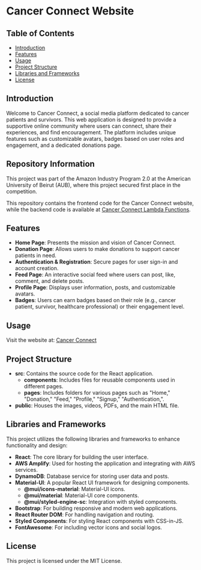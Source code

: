 # Cancer Connect Website

## Table of Contents
- [Introduction](#introduction)
- [Features](#features)
- [Usage](#usage)
- [Project Structure](#project-structure)
- [Libraries and Frameworks](#libraries-and-frameworks)
- [License](#license)

## Introduction
Welcome to Cancer Connect, a social media platform dedicated to cancer patients and survivors. This web application is designed to provide a supportive online community where users can connect, share their experiences, and find encouragement. The platform includes unique features such as customizable avatars, badges based on user roles and engagement, and a dedicated donations page.

## Repository Information
This project was part of the Amazon Industry Program 2.0 at the American University of Beirut (AUB), where this project secured first place in the competition.

This repository contains the frontend code for the Cancer Connect website, while the backend code is available at [Cancer Connect Lambda Functions](https://github.com/RubaHoussami/Cancer-Connect-Lambda-Functions).

## Features
- **Home Page**: Presents the mission and vision of Cancer Connect.
- **Donation Page**: Allows users to make donations to support cancer patients in need.
- **Authentication & Registration**: Secure pages for user sign-in and account creation.
- **Feed Page**: An interactive social feed where users can post, like, comment, and delete posts.
- **Profile Page**: Displays user information, posts, and customizable avatars.
- **Badges**: Users can earn badges based on their role (e.g., cancer patient, survivor, healthcare professional) or their engagement level.

## Usage
Visit the website at: [Cancer Connect](https://main.d3qiaaf9mnve31.amplifyapp.com/)

## Project Structure
- **src**: Contains the source code for the React application.
  - **components**: Includes files for reusable components used in different pages.
  - **pages**: Includes folders for various pages such as "Home," "Donation," "Feed," "Profile," "Signup," "Authentication,".
- **public**: Houses the images, videos, PDFs, and the main HTML file.

## Libraries and Frameworks
This project utilizes the following libraries and frameworks to enhance functionality and design:

- **React**: The core library for building the user interface.
- **AWS Amplify**: Used for hosting the application and integrating with AWS services.
- **DynamoDB**: Database service for storing user data and posts.
- **Material-UI**: A popular React UI framework for designing components.
  - **@mui/icons-material**: Material-UI icons.
  - **@mui/material**: Material-UI core components.
  - **@mui/styled-engine-sc**: Integration with styled components.
- **Bootstrap**: For building responsive and modern web applications.
- **React Router DOM**: For handling navigation and routing.
- **Styled Components**: For styling React components with CSS-in-JS.
- **FontAwesome**: For including vector icons and social logos.

## License
This project is licensed under the MIT License.
